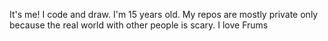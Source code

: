 It's me!
I code and draw. I'm 15 years old.
My repos are mostly private only because the real world with other people is scary.
I love Frums
